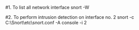 #1. To list all network interface
snort -W 

#2. To perform intrusion detection on interface no. 2
snort -c C:\Snort\etc\snort.conf -A console -i 2
